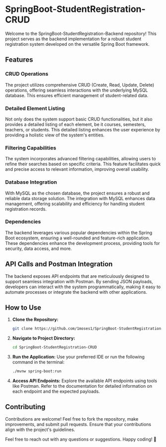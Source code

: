 # SpringBoot-StudentRegistration-CRUD

Welcome to the SpringBoot-StudentRegistration-Backend repository! This project serves as the backend implementation for a robust student registration system developed on the versatile Spring Boot framework.

## Features

### CRUD Operations
The project utilizes comprehensive CRUD (Create, Read, Update, Delete) operations, offering seamless interactions with the underlying MySQL database. This ensures efficient management of student-related data.

### Detailed Element Listing
Not only does the system support basic CRUD functionalities, but it also provides a detailed listing of each element, be it courses, semesters, teachers, or students. This detailed listing enhances the user experience by providing a holistic view of the system's entities.

### Filtering Capabilities
The system incorporates advanced filtering capabilities, allowing users to refine their searches based on specific criteria. This feature facilitates quick and precise access to relevant information, improving overall usability.

### Database Integration
With MySQL as the chosen database, the project ensures a robust and reliable data storage solution. The integration with MySQL enhances data management, offering scalability and efficiency for handling student registration records.

### Dependencies
The backend leverages various popular dependencies within the Spring Boot ecosystem, ensuring a well-rounded and feature-rich application. These dependencies enhance the development process, providing tools for security, data access, and more.

## API Calls and Postman Integration
The backend exposes API endpoints that are meticulously designed to support seamless integration with Postman. By sending JSON payloads, developers can interact with the system programmatically, making it easy to automate processes or integrate the backend with other applications.

## How to Use

1. **Clone the Repository:**
   ```bash
   git clone https://github.com/1moses1/SpringBoot-StudentRegistration-CRUD.git
   ```

2. **Navigate to Project Directory:**
   ```bash
   cd SpringBoot-StudentRegistration-CRUD
   ```

3. **Run the Application:**
   Use your preferred IDE or run the following command in the terminal:
   ```bash
   ./mvnw spring-boot:run
   ```

4. **Access API Endpoints:**
   Explore the available API endpoints using tools like Postman. Refer to the documentation for detailed information on each endpoint and the expected payloads.

## Contributing
Contributions are welcome! Feel free to fork the repository, make improvements, and submit pull requests. Ensure that your contributions align with the project's guidelines.

Feel free to reach out with any questions or suggestions. Happy coding! 🚀
